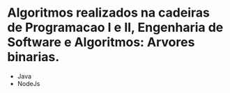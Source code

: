 # Algoritmos realizados na cadeiras de Programacao I e II, Engenharia de Software e Algoritmos: Arvores binarias.

- Java
- NodeJs